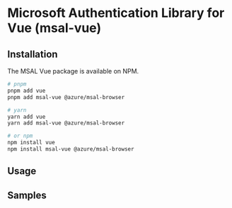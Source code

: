 # Microsoft Authentication Library for Vue (msal-vue)

## Installation

The MSAL Vue package is available on NPM.

```sh
# pnpm
pnpm add vue
pnpm add msal-vue @azure/msal-browser

# yarn
yarn add vue
yarn add msal-vue @azure/msal-browser

# or npm
npm install vue
npm install msal-vue @azure/msal-browser
```

## Usage

## Samples

